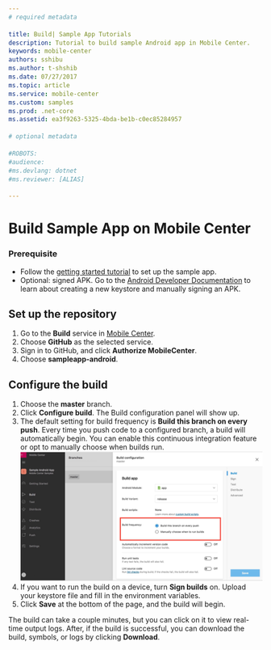 ```yaml
---
# required metadata

title: Build| Sample App Tutorials
description: Tutorial to build sample Android app in Mobile Center.
keywords: mobile-center
authors: sshibu
ms.author: t-shshib
ms.date: 07/27/2017
ms.topic: article
ms.service: mobile-center
ms.custom: samples
ms.prod: .net-core
ms.assetid: ea3f9263-5325-4bda-be1b-c0ec85284957

# optional metadata

#ROBOTS:
#audience:
#ms.devlang: dotnet
#ms.reviewer: [ALIAS]

---
```


# Build Sample App on Mobile Center

### Prerequisite
- Follow the [getting started tutorial](getting-started.md) to set up the sample app.
- Optional: signed APK. Go to the [Android Developer Documentation](https://developer.android.com/studio/index.html) to learn about creating a new keystore and manually signing an APK.

## Set up the repository
1. Go to the **Build** service in [Mobile Center](https://mobile.azure.com/apps).
2. Choose **GitHub** as the selected service.
3. Sign in to GitHub, and click **Authorize MobileCenter**.
4. Choose **sampleapp-android**.

## Configure the build
1. Choose the **master** branch.
2. Click **Configure build**. The Build configuration panel will show up.
3. The default setting for build frequency is **Build this branch on every push**. Every time you push code to a configured branch, a build will automatically begin. You can enable this continuous integration feature or opt to manually choose when builds run.
![Continuous Integration](images/ContinuousIntegration.jpg)
4. If you want to run the build on a device, turn **Sign builds** on. Upload your keystore file and fill in the environment variables.
5. Click **Save** at the bottom of the page, and the build will begin.

The build can take a couple minutes, but you can click on it to view real-time output logs. After, if the build is successful, you can download the build, symbols, or logs by clicking **Download**.
